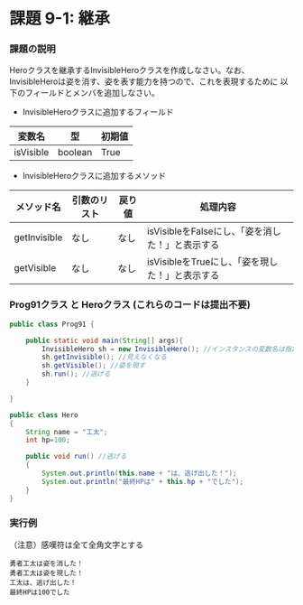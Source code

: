 # 課題 9-1: 継承

### 課題の説明
Heroクラスを継承するInvisibleHeroクラスを作成しなさい。なお、InvisibleHeroは姿を消す、姿を表す能力を持つので、これを表現するために
以下のフィールドとメンバを追加しなさい。

- InvisibleHeroクラスに追加するフィールド

| 変数名 | 型 | 初期値 |
|-----|-----|-----|
| isVisible | boolean | True |

- InvisibleHeroクラスに追加するメソッド

| メソッド名          | 引数のリスト | 戻り値 | 処理内容                           |
|--------------|--------|-----|--------------------------------|
| getInvisible | なし     | なし | isVisibleをFalseにし、「姿を消した！」と表示する |
| getVisible   | なし     | なし | isVisibleをTrueにし、「姿を現した！」と表示する |

### Prog91クラス と Heroクラス (これらのコードは提出不要)
```java
public class Prog91 {

    public static void main(String[] args){
        InvisibleHero sh = new InvisibleHero(); //インスタンスの変数名は指定していないので、任意でOK
        sh.getInvisible(); //見えなくなる
        sh.getVisible(); //姿を現す
        sh.run(); //逃げる
    }

}
```
```java
public class Hero
{
    String name = "工太";
    int hp=100;

    public void run() //逃げる
    {
        System.out.println(this.name + "は、逃げ出した！");
        System.out.println("最終HPは" + this.hp + "でした");
    }
}
```


### 実行例
 （注意）感嘆符は全て全角文字とする
```
勇者工太は姿を消した！
勇者工太は姿を現した！
工太は、逃げ出した！
最終HPは100でした
```
